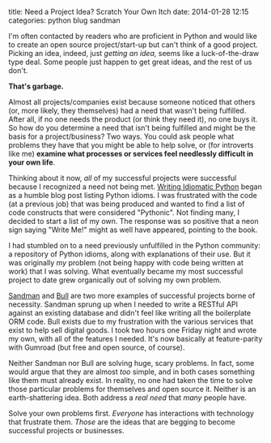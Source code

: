 title: Need a Project Idea? Scratch Your Own Itch
date: 2014-01-28 12:15
categories: python blug sandman

I'm often contacted by readers who are proficient in Python and would like to
create an open source project/start-up but can't think of a good project. Picking
an idea, indeed, just *getting an idea*, seems like a luck-of-the-draw type
deal. Some people just happen to get great ideas, and the rest of us don't.

**That's garbage.**

Almost all projects/companies exist because someone noticed that others (or,
more likely, they themselves) had a need that wasn't being fulfilled. After all,
if no one needs the product (or think they need it), no one buys it. So
how do you determine a need that isn't being fulfilled and might be the basis
for a project/business? Two ways. You could ask people what problems they have
that you might be able to help solve, or (for introverts like me) **examine what processes or services feel needlessly difficult in your own life**.

Thinking about it now, *all* of my successful projects were successful because I
recognized a need not being met. [Writing Idiomatic Python](http://www.jeffknupp.com/writing-idiomatic-python-ebook/) began
as a humble blog post listing Python idioms. I was frustrated with the code (at
a previous job) that was being produced and wanted to find a list of code
constructs that were considered "Pythonic". Not finding many, I decided to start
a list of my own. The response was so positive that a neon sign saying "Write Me!" 
might as well have appeared, pointing to the book.

I had stumbled on to a need previously unfulfilled in the Python community: a
repository of Python idioms, along with explanations of their use. But it was
originally *my* problem (not being happy with code being written at work) that I
was solving. What eventually became my most successful project to date grew
organically out of solving my own problem.

[Sandman](http://www.sandman.io) and [Bull](http://www.github.com/jeffknupp/bull)
are two more examples of successful projects borne of necessity. Sandman sprung
up when I needed to write a RESTful API against an existing database and didn't
feel like writing all the boilerplate ORM code. Bull exists due to my
frustration with the various services that exist to help sell digital goods. I
took two hours one Friday night and wrote my own, with all of the features I
needed. It's now basically at feature-parity with Gumroad (but free and open
source, of course).

Neither Sandman nor Bull are solving huge, scary problems. In fact, some would
argue that they are almost *too* simple, and in both cases something like them must
already exist. In reality, no one had taken the time to solve those particular 
problems for themselves and open source it. Neither is an earth-shattering idea.
Both address a *real need* that *many* people have.

Solve your own problems first. *Everyone* has interactions with technology that
frustrate them. *Those* are the ideas that are begging to become successful
projects or businesses.
